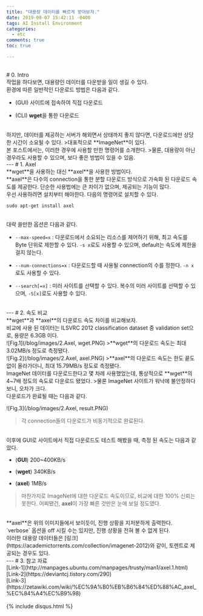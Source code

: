 ```yaml
---
title: "대용량 데이터를 빠르게 받아보자."
date: 2019-08-07 15:42:11 -0400
tags: AI Install Environment
categories:
  - etc
comments: true
toc: true

---
```


<br/>
# 0. Intro
<br/>
작업을 하다보면, 대용량인 데이터를 다운받을 일이 생길 수 있다.

<br/>
환경에 따른 일반적인 다운로드 방법은 다음과 같다.

- (GUI) 사이트에 접속하여 직접 다운로드

- (CLI) **wget**을 통한 다운로드

<br/>
하지만, 데이터를 제공하는 서버가 해외면서 상태까지 좋지 않다면, 다운로드에만 상당한 시간이 소요될 수 있다.
>대표적으로 **ImageNet**이 있다.

<br/>
본 포스트에서는, 이러한 경우에 사용할 만한 명령어를 소개한다.
>물론, 대용량이 아닌 경우라도 사용할 수 있으며, 보다 좋은 방법이 있을 수 있음.

<br/>
---
# 1. Axel
<br/>
**wget**을 사용하는 대신 **axel**을 사용한 방법이다. 

<br/>
**axel**은 다수의 connection을 통한 분할 다운로드 방식으로 가속화 된 다운로드 속도를 제공한다. 단순한 사용법에는 큰 차이가 없으며, 제공되는 기능이 많다.

<br/>
우선 사용하려면 설치부터 해야한다. 다음의 명령어로 설치할 수 있다.

`sudo apt-get install axel`

<br/>
대략 쓸만한 옵션은 다음과 같다.

- `--max-speed=x` : 다운로드에서 소요되는 리소스를 제어하기 위해, 최고 속도를 Byte 단위로 제한할 수 있다. `-s x`로도 사용할 수 있으며, default는 속도에 제한을 걸지 않는다.

- `--num-connections=x` : 다운로드할 때 사용될 connection의 수를 정한다. `-n x`로도 사용할 수 있다.

- `--search[=x]` : 미러 사이트를 선택할 수 있다. 복수의 미러 사이트를 선택할 수 있으며, `-S[x]`로도 사용할 수 있다.

<br/>
---
# 2. 속도 비교
<br/>
**wget**과 **axel**의 다운로드 속도 차이를 비교해보자.

<br/>
비교에 사용 된 데이터는 ILSVRC 2012 classification dataset 중 validation set으로, 용량은 6.3GB 이다.

<br/>
![Fig.1](/blog/images/2.Axel, wget.PNG)
>**wget**의 다운로드 속도는 최대 3.02MB/s 정도로 측정됐다.

<br/>
![Fig.2](/blog/images/2.Axel, axel.PNG)
>**axel**의 다운로드 속도는 한도 끝도 없이 올라가더니, 최대 15.79MB/s 정도로 측정됐다.

<br/>
ImageNet 데이터를 다운로드한다고 몇 차례 사용했었는데, 통상적으로 **wget**의 4~7배 정도의 속도로 다운로드 됐었다.
>물론 ImageNet 사이트가 워낙에 불안정하다보니, 오차가 크다.

<br/>
다운로드가 완료될 때는 다음과 같다.

![Fig.3](/blog/images/2.Axel, result.PNG)
>각 connection들의 다운로드가 비동기적으로 완료된다.

<br/>
이후에 GUI로 사이트에서 직접 다운로드도 테스트 해봤을 때, 측정 된 속도는 다음과 같았다.

 - (**GUI**) 200~400KB/s
 
 - (**wget**) 340KB/s

 - (**axel**) 1MB/s

>마찬가지로 ImageNet에 대한 다운로드 속도이므로, 비교에 대한 100% 신뢰는 못한다. 어찌됐건, **axel**이 가장 빠른 것만은 눈에 보일 정도였다.

<br/>
**axel**은 위의 이미지들에서 보이듯이, 진행 상황을 지저분하게 출력한다. `verbose` 옵션을 off 시킬 수는 있지만, 진행 상황을 전혀 볼 수 없게 된다.

<br/>
이러한 대용량 데이터들은 [링크](https://academictorrents.com/collection/imagenet-2012)와 같이, 토렌트로 제공되는 경우도 있다.

<br/>
---
# 3. 참고 자료
<br/>
[Link-1](http://manpages.ubuntu.com/manpages/trusty/man1/axel.1.html)
<br/>[Link-2](https://deviantcj.tistory.com/290)
<br/>[Link-3](https://zetawiki.com/wiki/%EC%9A%B0%EB%B6%84%ED%88%AC_axel_%EC%84%A4%EC%B9%98)


<br/>
<br/>
{% include disqus.html %}

